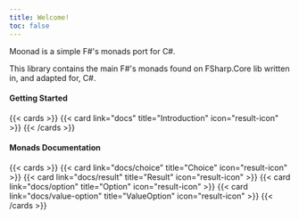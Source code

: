 ```yaml
---
title: Welcome!
toc: false
---
```


Moonad is a simple F#'s monads port for C#.

This library contains the main F#'s monads found on FSharp.Core lib written in, and adapted for, C#.

#### Getting Started
{{< cards >}}
{{< card link="docs" title="Introduction" icon="result-icon" >}}
{{< /cards >}}

#### Monads Documentation

{{< cards >}}
{{< card link="docs/choice" title="Choice" icon="result-icon" >}}
{{< card link="docs/result" title="Result" icon="result-icon" >}}
{{< card link="docs/option" title="Option" icon="result-icon" >}}
{{< card link="docs/value-option" title="ValueOption" icon="result-icon" >}}
{{< /cards >}}
